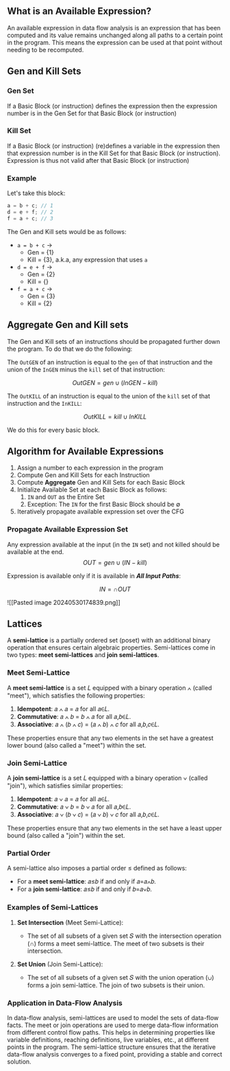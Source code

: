 ## What is an Available Expression?


An available expression in data flow analysis is an expression that has been computed and its value remains unchanged along all paths to a certain point in the program. This means the expression can be used at that point without needing to be recomputed.

## Gen and Kill Sets

### Gen Set

If a Basic Block (or instruction) defines the expression then the expression number is in the Gen Set for that Basic Block (or instruction)

### Kill Set

If a Basic Block (or instruction) (re)defines a variable in the expression then that expression number is in the Kill Set for that Basic Block (or instruction).
Expression is thus not valid after that Basic Block (or instruction)

### Example

Let's take this block:

```c
a = b + c; // 1
d = e + f; // 2
f = a + c; // 3
```

The Gen and Kill sets would be as follows:

- `a = b + c` -> 
	- Gen = {1}
	- Kill = {3}, a.k.a, any expression that uses `a`
- `d = e + f` ->
	- Gen = {2}
	- Kill = {}
- `f = a + c` ->
	- Gen = {3}
	- Kill = {2}

## Aggregate Gen and Kill sets

The Gen and Kill sets of an instructions should be propagated further down the program. To do that we do the following:

The `OutGEN` of an instruction is equal to the `gen` of that instruction and the union of the `InGEN` minus the `kill` set of that instruction:

$$OutGEN = gen \cup (InGEN - kill) $$

The `OutKILL` of an instruction is equal to the union of the `kill` set of that instruction and the `InKILL`:

$$OutKILL = kill \cup InKILL$$

We do this for every basic block.


## Algorithm for Available Expressions

1. Assign a number to each expression in the program
2. Compute Gen and Kill Sets for each Instruction
3. Compute **Aggregate** Gen and Kill Sets for each Basic Block
4. Initialize Available Set at each Basic Block as follows:
	1. `IN` and `OUT` as the Entire Set
	2. Exception: The `IN` for the first Basic Block should be $\emptyset$ 
5. Iteratively propagate available expression set over the CFG

### Propagate Available Expression Set

Any expression available at the input (in the `IN` set) and not killed should be available at the end.
$$OUT = gen \cup (IN - kill)$$

Expression is available only if it is available in ***All Input Paths***:

$$IN = \cap OUT$$

![[Pasted image 20240530174839.png]]

## Lattices

A **semi-lattice** is a partially ordered set (poset) with an additional binary operation that ensures certain algebraic properties. Semi-lattices come in two types: **meet semi-lattices** and **join semi-lattices**.

### Meet Semi-Lattice

A **meet semi-lattice** is a set 𝐿 equipped with a binary operation ∧ (called "meet"), which satisfies the following properties:

1. **Idempotent**: 𝑎 ∧ 𝑎 = 𝑎 for all 𝑎∈𝐿.
2. **Commutative**: 𝑎 ∧ 𝑏 = 𝑏 ∧ 𝑎 for all 𝑎,𝑏∈𝐿.
3. **Associative**: 𝑎 ∧ (𝑏 ∧ 𝑐) = (𝑎 ∧ 𝑏) ∧ 𝑐 for all 𝑎,𝑏,𝑐∈𝐿.

These properties ensure that any two elements in the set have a greatest lower bound (also called a "meet") within the set.

### Join Semi-Lattice

A **join semi-lattice** is a set 𝐿 equipped with a binary operation ∨ (called "join"), which satisfies similar properties:

1. **Idempotent**: 𝑎 ∨ 𝑎 = 𝑎 for all 𝑎∈𝐿.
2. **Commutative**: 𝑎 ∨ 𝑏 = 𝑏 ∨ 𝑎 for all 𝑎,𝑏∈𝐿.
3. **Associative**: 𝑎 ∨ (𝑏 ∨ 𝑐) = (𝑎 ∨ 𝑏) ∨ 𝑐 for all 𝑎,𝑏,𝑐∈𝐿.

These properties ensure that any two elements in the set have a least upper bound (also called a "join") within the set.

### Partial Order

A semi-lattice also imposes a partial order ≤ defined as follows:

- For a **meet semi-lattice**: 𝑎≤𝑏 if and only if 𝑎=𝑎∧𝑏.
- For a **join semi-lattice**: 𝑎≤𝑏 if and only if 𝑏=𝑎∨𝑏.

### Examples of Semi-Lattices

1. **Set Intersection** (Meet Semi-Lattice):
    
    - The set of all subsets of a given set 𝑆 with the intersection operation (∩) forms a meet semi-lattice. The meet of two subsets is their intersection.
2. **Set Union** (Join Semi-Lattice):
    
    - The set of all subsets of a given set 𝑆 with the union operation (∪) forms a join semi-lattice. The join of two subsets is their union.

### Application in Data-Flow Analysis

In data-flow analysis, semi-lattices are used to model the sets of data-flow facts. The meet or join operations are used to merge data-flow information from different control flow paths. This helps in determining properties like variable definitions, reaching definitions, live variables, etc., at different points in the program. The semi-lattice structure ensures that the iterative data-flow analysis converges to a fixed point, providing a stable and correct solution.